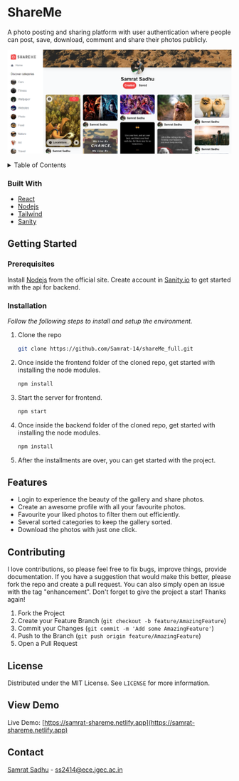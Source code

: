 # ShareMe

A photo posting and sharing platform with user authentication where people can post, save, download, comment and share their photos publicly.

![ShareMe_screenshot](preview.png)

<!-- TABLE OF CONTENTS -->
<details>
  <summary>Table of Contents</summary>
  <ol>
    <li>
      <a href="#about-the-project">About The Project</a>
      <ul>
        <li><a href="#built-with">Built With</a></li>
      </ul>
    </li>
    <li>
      <a href="#getting-started">Getting Started</a>
      <ul>
        <li><a href="#prerequisites">Prerequisites</a></li>
        <li><a href="#installation">Installation</a></li>
      </ul>
    </li>
    <li><a href="#features">Features</a></li>
    <li><a href="#contributing">Contributing</a></li>
    <li><a href="#license">License</a></li>
    <li><a href="#view-demo">View Demo</a></li>
    <li><a href="#contact">Contact</a></li>
  </ol>
</details>

### Built With

* [React](https://reactjs.org/)
* [Nodejs](https://nodejs.org/en/)
* [Tailwind](https://tailwindcss.com/)
* [Sanity](https://www.sanity.io/)

## Getting Started

### Prerequisites

Install [Nodejs](https://nodejs.org/en/) from the official site.
Create account in [Sanity.io](https://www.sanity.io/) to get started with the api for backend.

### Installation

_Follow the following steps to install and setup the environment._

1. Clone the repo
   ```sh
   git clone https://github.com/Samrat-14/shareMe_full.git
   ```
2. Once inside the frontend folder of the cloned repo, get started with installing the node modules.
   ```sh
   npm install
   ```
3. Start the server for frontend.
   ```sh
   npm start
   ```
3. Once inside the backend folder of the cloned repo, get started with installing the node modules.
   ```sh
   npm install
   ```
4. After the installments are over, you can get started with the project.

## Features

* Login to experience the beauty of the gallery and share photos.
* Create an awesome profile with all your favourite photos.
* Favourite your liked photos to filter them out efficiently.
* Several sorted categories to keep the gallery sorted.
* Download the photos with just one click.

## Contributing

I love contributions, so please feel free to fix bugs, improve things, provide documentation.
If you have a suggestion that would make this better, please fork the repo and create a pull request. You can also simply open an issue with the tag "enhancement".
Don't forget to give the project a star! Thanks again!

1. Fork the Project
2. Create your Feature Branch (`git checkout -b feature/AmazingFeature`)
3. Commit your Changes (`git commit -m 'Add some AmazingFeature'`)
4. Push to the Branch (`git push origin feature/AmazingFeature`)
5. Open a Pull Request

<!-- LICENSE -->
## License

Distributed under the MIT License. See `LICENSE` for more information.

## View Demo

Live Demo: [https://samrat-shareme.netlify.app](https://samrat-shareme.netlify.app)

## Contact

[Samrat Sadhu](https://samrat-14.github.io/my-portfolio/) - ss2414@ece.jgec.ac.in
